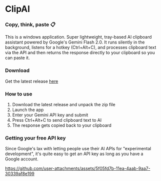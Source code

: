 # ClipAI
### Copy, think, paste 📋
This is a windows application. Super lightweight, tray-based AI clipboard assistant powered by Google's Gemini Flash 2.0. It runs silently in the background, listens for a hotkey (Ctrl+Alt+C), and processes clipboard text via the API and then returns the response directly to your clipboard so you can paste it.


### Download
Get the latest release [here](https://github.com/larsenwald/ClipAI/releases)


### How to use
1. Download the latest release and unpack the zip file
2. Launch the app
3. Enter your Gemini API key and submit
4. Press Ctrl+Alt+C to send clipboard text to AI
5. The response gets copied back to your clipboard


### Getting your free API key
Since Google's lax with letting people use their AI APIs for "experimental development", it's quite easy to get an API key as long as you have a Google account.

https://github.com/user-attachments/assets/5f05fd7b-11ea-4aab-9aa7-30339af8e199

